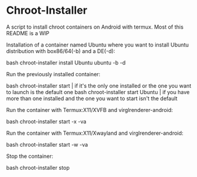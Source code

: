 # Chroot-Installer

A script to install chroot containers on Android with termux. Most of this README is a WIP

Installation of a container named Ubuntu where you want to install Ubuntu distribution with box86/64(-b) and a DE(-d):

bash chroot-installer install Ubuntu ubuntu -b -d

Run the previously installed container:

bash chroot-installer start | if it's the only one installed or the one you want to launch is the default one
bash chroot-installer start Ubuntu | if you have more than one installed and the one you want to start isn't the default 

Run the container with Termux:X11/XVFB and virglrenderer-android:

bash chroot-installer start -x -va

Run the container with Termux:X11/Xwayland and virglrenderer-android:

bash chroot-installer start -w -va

Stop the container:

bash chroot-installer stop

